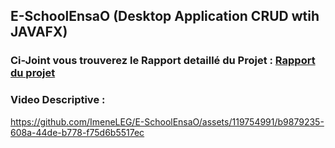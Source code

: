 ## E-SchoolEnsaO (Desktop Application CRUD wtih JAVAFX)
### Ci-Joint vous trouverez le Rapport detaillé du Projet :  [Rapport du projet](RapportProjet.pdf)
### Video Descriptive : 


https://github.com/ImeneLEG/E-SchoolEnsaO/assets/119754991/b9879235-608a-44de-b778-f75d6b5517ec


